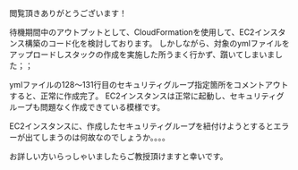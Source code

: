 閲覧頂きありがとうございます！

待機期間中のアウトプットとして、CloudFormationを使用して、EC2インスタンス構築のコード化を検討しております。
しかしながら、対象のymlファイルをアップロードしスタックの作成を実施した所うまく行かず、躓いてしまいました；；

ymlファイルの128〜131行目のセキュリティグループ指定箇所をコメントアウトすると、正常に作成完了。
EC2インスタンスは正常に起動し、セキュリティグループも問題なく作成できている模様です。

EC2インスタンスに、作成したセキュリティグループを紐付けようとするとエラーが出てしまうのは何故なのでしょうか。。。。

お詳しい方いらっしゃいましたらご教授頂けますと幸いです。
